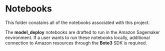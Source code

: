 # Notebooks
This folder conatains all of the notebooks associated with this project.

The **model_deploy** notebooks are drafted to run in the Amazon Sagemaker environment. If a user wants to run these notebooks locally, additional connection to Amazon resources through the **Boto3** SDK is required. 

